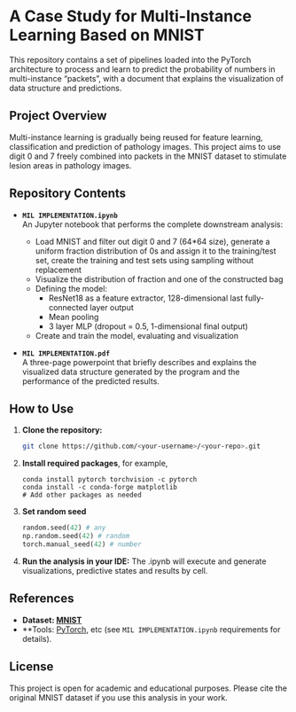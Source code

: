 # A Case Study for Multi-Instance Learning Based on MNIST

This repository contains a set of pipelines loaded into the PyTorch architecture to process and learn to predict the probability of numbers in multi-instance “packets”, with a document that explains the visualization of data structure and predictions.

## Project Overview

Multi-instance learning is gradually being reused for feature learning, classification and prediction of pathology images. This project aims to use digit 0 and 7 freely combined into packets in the MNIST dataset to stimulate lesion areas in pathology images.

## Repository Contents

- **`MIL IMPLEMENTATION.ipynb`**  
  An Jupyter notebook that performs the complete downstream analysis:
  - Load MNIST and filter out digit 0 and 7 (64*64 size), generate a uniform fraction distribution of 0s and assign it to the training/test set, create the training and test sets using sampling without replacement
  - Visualize the distribution of fraction and one of the constructed bag
  - Defining the model:
      - ResNet18 as a feature extractor, 128-dimensional last fully-connected layer output
      - Mean pooling
      - 3 layer MLP (dropout = 0.5, 1-dimensional final output)
  - Create and train the model, evaluating and visualization

- **`MIL IMPLEMENTATION.pdf`**  
  A three-page powerpoint that briefly describes and explains the visualized data structure generated by the program and the performance of the predicted results.
 
## How to Use

1. **Clone the repository:**
   ```bash
   git clone https://github.com/<your-username>/<your-repo>.git
2. **Install required packages**, for example,
   ```shell
   conda install pytorch torchvision -c pytorch
   conda install -c conda-forge matplotlib
   # Add other packages as needed
3. **Set random seed**
   ```python
   random.seed(42) # any
   np.random.seed(42) # random
   torch.manual_seed(42) # number
4. **Run the analysis in your IDE:**
The .ipynb will execute and generate visualizations, predictive states and results by cell.

## References

- **Dataset: [MNIST](https://www.mnist.org/)**
- **Tools: [PyTorch](https://pytorch.org/), etc (see `MIL IMPLEMENTATION.ipynb` requirements for details).

## License

This project is open for academic and educational purposes. Please cite the original MNIST dataset if you use this analysis in your work.
